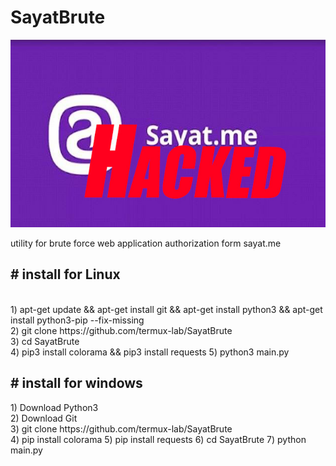 # SayatBrute
<img src="sa.jpg" height="300px">
<p>utility for brute force web application authorization form sayat.me</p>
<h2># install for Linux</h2><br>
1) apt-get update && apt-get install git && apt-get install python3 && apt-get install python3-pip --fix-missing<br>
2) git clone https://github.com/termux-lab/SayatBrute<br>
3) cd SayatBrute<br>
4) pip3 install colorama && pip3 install requests
5) python3 main.py<br>
<h2># install for windows<br></h2>
1) Download Python3<br>
2) Download Git<br>
3) git clone https://github.com/termux-lab/SayatBrute<br>
4) pip install colorama
5) pip install requests
6) cd SayatBrute
7) python main.py<br>

